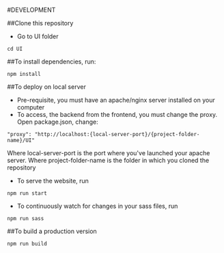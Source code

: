 #DEVELOPMENT


##Clone this repository

* Go to UI folder
```
cd UI
```

##To install dependencies, run:
```
npm install
```

##To deploy on local server
* Pre-requisite, you must have an apache/nginx server installed on your computer
* To access, the backend from the frontend, you must change the proxy. Open package.json, change:
```
"proxy": "http://localhost:{local-server-port}/{project-folder-name}/UI"
```
Where local-server-port is the port where you've launched your apache server.
Where project-folder-name is the folder in which you cloned the repository

* To serve the website, run
```
npm run start
```

* To continuously watch for changes in your sass files, run
```
npm run sass
```

##To build a production version
```
npm run build
```
  


